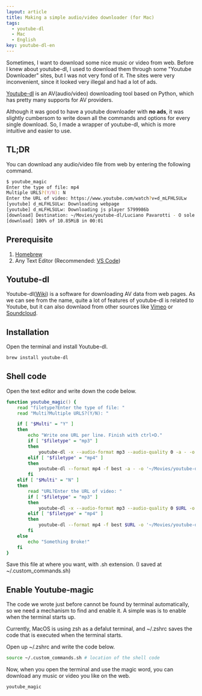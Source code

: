 ```yaml
---
layout: article
title: Making a simple audio/video downloader (for Mac)
tags:
  - youtube-dl
  - Mac
  - English
key: youtube-dl-en
---
```


Sometimes, I want to download some nice music or video from web. Before I knew about youtube-dl, I used to download them through some "Youtube Downloader" sites, but I was not very fond of it. The sites were very inconvenient, since it looked very illegal and had a lot of ads.

[Youtube-dl](https://youtube-dl.org) is an AV(audio/video) downloading tool based on Python, which has pretty many supports for AV providers.

Although it was good to have a youtube downloader with **no ads**, it was slightly cumbersom to write down all the commands and options for every single download. So, I made a wrapper of youtube-dl, which is more intuitive and easier to use.

## TL;DR

You can download any audio/video file from web by entering the following command.

```zsh
$ youtube_magic
Enter the type of file: mp4
Multiple URLS?(Y/N): N
Enter the URL of video: https://www.youtube.com/watch?v=d_mLFHLSULw
[youtube] d_mLFHLSULw: Downloading webpage
[youtube] d_mLFHLSULw: Downloading js player 5799986b
[download] Destination: ~/Movies/youtube-dl/Luciano Pavarotti - O sole mio.mp4
[download] 100% of 10.85MiB in 00:01
```

## Prerequisite

1. [Homebrew](https://brew.sh)
2. Any Text Editor (Recommended: [VS Code](https://code.visualstudio.com))

## Youtube-dl

Youtube-dl([Wiki](https://en.wikipedia.org/wiki/Youtube-dl)) is a software for downloading AV data from web pages. As we can see from the name, quite a lot of features of youtube-dl is related to Youtube, but it can also downlaod from other sources like [Vimeo](https://vimeo.com) or [Soundcloud](https://soundcloud.com).

## Installation

Open the terminal and install Youtube-dl.

```zsh
brew install youtube-dl
```

## Shell code

Open the text editor and write down the code below.

```zsh
function youtube_magic() {
    read "filetype?Enter the type of file: "
    read "Multi?Multiple URLS?(Y/N): "

    if [ "$Multi" = "Y" ]
    then
        echo "Write one URL per line. Finish with ctrl+D."
        if [ "$filetype" = "mp3" ]
        then
            youtube-dl -x --audio-format mp3 --audio-quality 0 -a - -o '~/Music/youtube-dl/%(title)s.%(ext)s'
        elif [ "$filetype" = "mp4" ]
        then
            youtube-dl --format mp4 -f best -a - -o '~/Movies/youtube-dl/%(title)s.%(ext)s'
        fi
    elif [ "$Multi" = "N" ]
    then
        read "URL?Enter the URL of video: "
        if [ "$filetype" = "mp3" ]
        then
            youtube-dl -x --audio-format mp3 --audio-quality 0 $URL -o '~/Music/youtube-dl/%(title)s.%(ext)s'
        elif [ "$filetype" = "mp4" ]
        then
            youtube-dl --format mp4 -f best $URL -o '~/Movies/youtube-dl/%(title)s.%(ext)s'
        fi
    else
        echo "Something Broke!"
    fi
}
```

Save this file at where you want, with .sh extension. (I saved at ~/.custom_commands.sh)

## Enable Youtube-magic

The code we wrote just before cannot be found by terminal automatically, so we need a mechanism to find and enable it. A simple was is to enable when the terminal starts up.

Currently, MacOS is using zsh as a defalut terminal, and ~/.zshrc saves the code that is executed when the terminal starts.

Open up ~/.zshrc and write the code below.

```zsh
source ~/.custom_commands.sh # location of the shell code
```

Now, when you open the terminal and use the magic word, you can download any music or video you like on the web.

```zsh
youtube_magic
```

